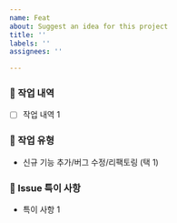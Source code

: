 ```yaml
---
name: Feat
about: Suggest an idea for this project
title: ''
labels: ''
assignees: ''

---
```


### 📙 작업 내역

- [ ] 작업 내역 1

### 📘 작업 유형

- 신규 기능 추가/버그 수정/리팩토링 (택 1)

### 📝 Issue 특이 사항

- 특이 사항 1
